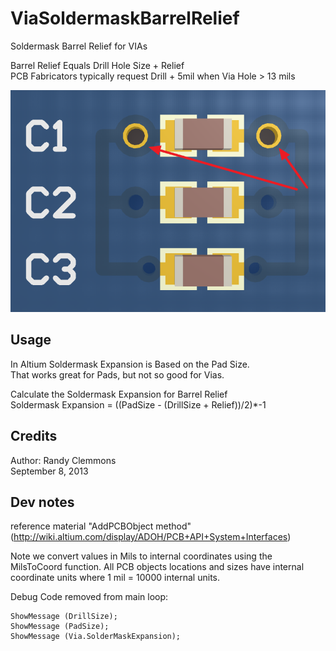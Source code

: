 # ViaSoldermaskBarrelRelief
Soldermask Barrel Relief for VIAs

Barrel Relief Equals Drill Hole Size + Relief\
PCB Fabricators typically request Drill + 5mil when Via Hole > 13 mils

![Example](Via%20Soldermask%20Barrel%20Relief%20screenshot.png)


## Usage
In Altium Soldermask Expansion is Based on the Pad Size.\
That works great for Pads, but not so good for Vias.

Calculate the Soldermask Expansion for Barrel Relief\
Soldermask Expansion = ((PadSize - (DrillSize + Relief))/2)*-1


## Credits
Author: Randy Clemmons\
September 8, 2013


## Dev notes
reference material "AddPCBObject method" (http://wiki.altium.com/display/ADOH/PCB+API+System+Interfaces)

Note we convert values in Mils to internal coordinates using the MilsToCoord function. All PCB objects locations and sizes have internal coordinate units where 1 mil = 10000 internal units.

Debug Code removed from main loop:

```
ShowMessage (DrillSize);
ShowMessage (PadSize);
ShowMessage (Via.SolderMaskExpansion);
```
